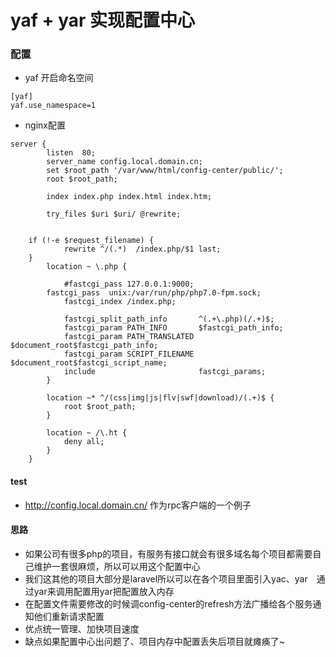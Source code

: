 # yaf + yar 实现配置中心

### 配置

* yaf 开启命名空间
````angular2html
[yaf]
yaf.use_namespace=1
````
* nginx配置
````angular2html
server {  
        listen  80;    
        server_name config.local.domain.cn;    
        set $root_path '/var/www/html/config-center/public/';    
        root $root_path;    
        
        index index.php index.html index.htm;    
        
        try_files $uri $uri/ @rewrite;    
        
        
	if (!-e $request_filename) {
    		rewrite ^/(.*)  /index.php/$1 last;
  	}
        location ~ \.php {    
        
            #fastcgi_pass 127.0.0.1:9000;
	    fastcgi_pass  unix:/var/run/php/php7.0-fpm.sock;    
            fastcgi_index /index.php;    
        
            fastcgi_split_path_info       ^(.+\.php)(/.+)$;    
            fastcgi_param PATH_INFO       $fastcgi_path_info;    
            fastcgi_param PATH_TRANSLATED $document_root$fastcgi_path_info;    
            fastcgi_param SCRIPT_FILENAME $document_root$fastcgi_script_name;    
            include                       fastcgi_params;  
        }    
        
        location ~* ^/(css|img|js|flv|swf|download)/(.+)$ {    
            root $root_path;    
        }    
        
        location ~ /\.ht {    
            deny all;    
        }    
    }  
````

#### test

* http://config.local.domain.cn/ 作为rpc客户端的一个例子

#### 思路
* 如果公司有很多php的项目，有服务有接口就会有很多域名每个项目都需要自己维护一套很麻烦，所以可以用这个配置中心
* 我们这其他的项目大部分是laravel所以可以在各个项目里面引入yac、yar　通过yar来调用配置用yar把配置放入内存
* 在配置文件需要修改的时候调config-center的refresh方法广播给各个服务通知他们重新请求配置
* 优点统一管理、加快项目速度
* 缺点如果配置中心出问题了、项目内存中配置丢失后项目就瘫痪了~